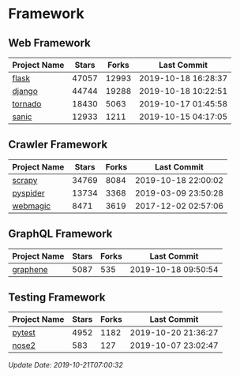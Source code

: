 # Framework

## Web Framework

| Project Name | Stars | Forks | Last Commit |
| ------------ | ----- | ----- | ----------- |
| [flask](https://github.com/pallets/flask) | 47057 | 12993 | 2019-10-18 16:28:37 |
| [django](https://github.com/django/django) | 44744 | 19288 | 2019-10-18 10:22:51 |
| [tornado](https://github.com/tornadoweb/tornado) | 18430 | 5063 | 2019-10-17 01:45:58 |
| [sanic](https://github.com/huge-success/sanic) | 12933 | 1211 | 2019-10-15 04:17:05 |

## Crawler Framework

| Project Name | Stars | Forks | Last Commit |
| ------------ | ----- | ----- | ----------- |
| [scrapy](https://github.com/scrapy/scrapy) | 34769 | 8084 | 2019-10-18 22:00:02 |
| [pyspider](https://github.com/binux/pyspider) | 13734 | 3368 | 2019-03-09 23:50:28 |
| [webmagic](https://github.com/code4craft/webmagic) | 8471 | 3619 | 2017-12-02 02:57:06 |

## GraphQL Framework

| Project Name | Stars | Forks | Last Commit |
| ------------ | ----- | ----- | ----------- |
| [graphene](https://github.com/graphql-python/graphene) | 5087 | 535 | 2019-10-18 09:50:54 |

## Testing Framework

| Project Name | Stars | Forks | Last Commit |
| ------------ | ----- | ----- | ----------- |
| [pytest](https://github.com/pytest-dev/pytest) | 4952 | 1182 | 2019-10-20 21:36:27 |
| [nose2](https://github.com/nose-devs/nose2) | 583 | 127 | 2019-10-07 23:02:47 |

*Update Date: 2019-10-21T07:00:32*